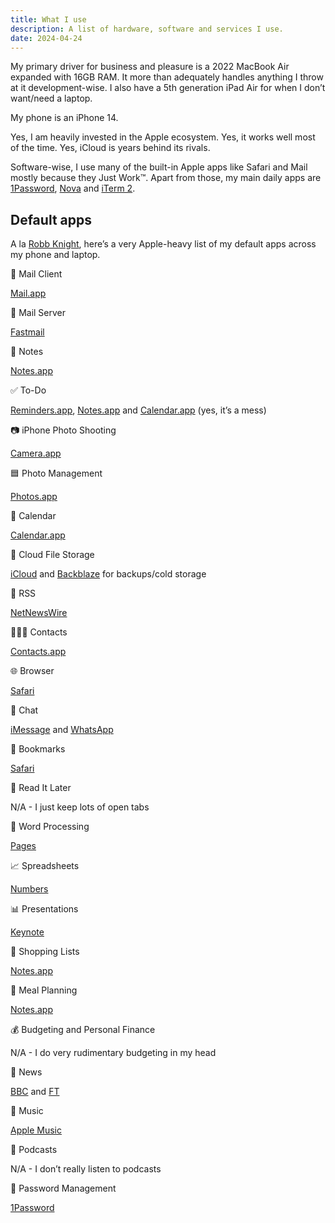 ```yaml
---
title: What I use
description: A list of hardware, software and services I use.
date: 2024-04-24
---
```


My primary driver for business and pleasure is a 2022 MacBook Air expanded with 16GB RAM. It more than adequately handles anything I throw at it development-wise. I also have a 5th generation iPad Air for when I don’t want/need a laptop.

My phone is an iPhone 14.

Yes, I am heavily invested in the Apple ecosystem. Yes, it works well most of the time. Yes, iCloud is years behind its rivals.

Software-wise, I use many of the built-in Apple apps like Safari and Mail mostly because they Just Work™. Apart from those, my main daily apps are [1Password](https://1password.com), [Nova](https://nova.app) and [iTerm 2](https://iterm2.com).

## Default apps

A la [Robb Knight](https://defaults.rknight.me), here’s a very Apple-heavy list of my default apps across my phone and laptop.

📨 Mail Client

[Mail.app](https://en.wikipedia.org/wiki/Apple_Mail)

📮 Mail Server

[Fastmail](https://ref.fm/u26958808)

📝 Notes

[Notes.app](https://en.wikipedia.org/wiki/Notes_(Apple))

✅ To-Do

[Reminders.app](https://en.wikipedia.org/wiki/Reminders_(Apple)), [Notes.app](https://en.wikipedia.org/wiki/Notes_(Apple)) and [Calendar.app](https://en.wikipedia.org/wiki/Calendar_(Apple)) (yes, it’s a mess)

📷 iPhone Photo Shooting

[Camera.app](https://en.wikipedia.org/wiki/List_of_built-in_iOS_apps#Camera)

🟦 Photo Management

[Photos.app](https://en.wikipedia.org/wiki/Photos_(Apple))

📆 Calendar

[Calendar.app](https://en.wikipedia.org/wiki/Calendar_(Apple))

📁 Cloud File Storage

[iCloud](https://en.wikipedia.org/wiki/ICloud) and [Backblaze](https://www.backblaze.com) for backups/cold storage

📖 RSS

[NetNewsWire](https://netnewswire.com)

🙍🏻‍♂️ Contacts

[Contacts.app](https://en.wikipedia.org/wiki/Contacts_(Apple))

🌐 Browser

[Safari](https://en.wikipedia.org/wiki/Safari_(web_browser))

💬 Chat

[iMessage](https://en.wikipedia.org/wiki/IMessage) and [WhatsApp](https://en.wikipedia.org/wiki/WhatsApp)

🔖 Bookmarks

[Safari](https://en.wikipedia.org/wiki/Safari_(web_browser))

📑 Read It Later

N/A - I just keep lots of open tabs

📜 Word Processing

[Pages](https://en.wikipedia.org/wiki/Pages_(word_processor))

📈 Spreadsheets

[Numbers](https://en.wikipedia.org/wiki/Numbers_(spreadsheet))

📊 Presentations

[Keynote](https://en.wikipedia.org/wiki/Keynote_(presentation_software))

🛒 Shopping Lists

[Notes.app](https://en.wikipedia.org/wiki/Notes_(Apple))

🍴 Meal Planning

[Notes.app](https://en.wikipedia.org/wiki/Notes_(Apple))

💰 Budgeting and Personal Finance

N/A - I do very rudimentary budgeting in my head

📰 News

[BBC](https://www.bbc.co.uk/news) and [FT](https://www.ft.com)

🎵 Music

[Apple Music](https://en.wikipedia.org/wiki/Apple_Music)

🎤 Podcasts

N/A - I don’t really listen to podcasts

🔐 Password Management

[1Password](https://1password.com)

